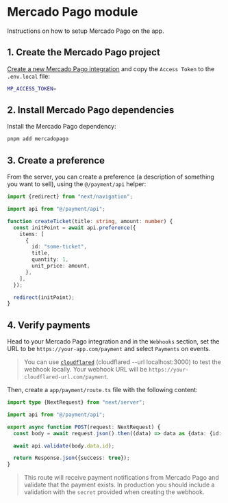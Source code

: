 # Mercado Pago module
Instructions on how to setup Mercado Pago on the app.

## 1. Create the Mercado Pago project
[Create a new Mercado Pago integration](https://www.mercadopago.com.ar/developers/panel/app) and copy the `Access Token` to the `.env.local` file:

```bash
MP_ACCESS_TOKEN=
```

## 2. Install Mercado Pago dependencies
Install the Mercado Pago dependency:

```bash
pnpm add mercadopago
```

## 3. Create a preference
From the server, you can create a preference (a description of something you want to sell), using the `@/payment/api` helper:

```ts
import {redirect} from "next/navigation";

import api from "@/payment/api";

function createTicket(title: string, amount: number) {
  const initPoint = await api.preference({
    items: [
      {
        id: "some-ticket",
        title,
        quantity: 1,
        unit_price: amount,
      },
    ],
  });

  redirect(initPoint);
}
```

## 4. Verify payments
Head to your Mercado Pago integration and in the `Webhooks` section, set the URL to be `https://your-app.com/payment` and select `Payments` on events.

> You can use [`cloudflared`](https://github.com/cloudflare/cloudflared) (cloudflared --url localhost:3000) to test the webhook locally. Your webhook URL will be `https://your-cloudflared-url.com/payment`.

Then, create a `app/payment/route.ts` file with the following content:

```ts
import type {NextRequest} from "next/server";

import api from "@/payment/api";

export async function POST(request: NextRequest) {
  const body = await request.json().then((data) => data as {data: {id: string}});

  await api.validate(body.data.id);

  return Response.json({success: true});
}
```
> This route will receive payment notifications from Mercado Pago and validate that the payment exists. In production you should include a validation with the `secret` provided when creating the webhook.
